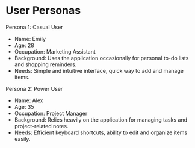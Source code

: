 # User Personas

Persona 1: Casual User
- Name: Emily
- Age: 28
- Occupation: Marketing Assistant
- Background: Uses the application occasionally for personal to-do lists and shopping reminders.
- Needs: Simple and intuitive interface, quick way to add and manage items.

Persona 2: Power User
- Name: Alex
- Age: 35
- Occupation: Project Manager
- Background: Relies heavily on the application for managing tasks and project-related notes.
- Needs: Efficient keyboard shortcuts, ability to edit and organize items easily.